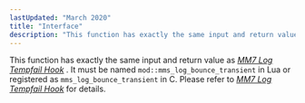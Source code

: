 ```yaml
---
lastUpdated: "March 2020"
title: "Interface"
description: "This function has exactly the same input and return value as Chapter 28 MM 7 Log Tempfail Hook It must be named mod mms log bounce transient in Lua or registered as mms log bounce transient in C Please refer to Chapter 28 MM 7 Log Tempfail Hook for details..."
---
```


This function has exactly the same input and return value as [*MM7 Log Tempfail Hook*](/momentum/mobile/mobile-developer-guide/mm-7-log-tempfail-hook) . It must be named `mod::mms_log_bounce_transient` in Lua or registered as `mms_log_bounce_transient` in C. Please refer to [*MM7 Log Tempfail Hook*](/momentum/mobile/mobile-developer-guide/mm-7-log-tempfail-hook) for details.